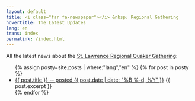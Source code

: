 ```yaml
---
layout: default
title: <i class="far fa-newspaper"></i> &nbsp; Regional Gathering
hovertitle: The Latest Updates
lang: en
trans: index
permalink: /index.html
---
```

All the latest news about the [St. Lawrence Regional Quaker Gathering](/rg.html):

<ul>
{% assign posty=site.posts | where:"lang","en" %}
  {% for post in posty %}
    <li>
      <a href="{{ post.url }}">{{ post.title }} -- posted {{ post.date | date: "%B %-d, %Y" }}</a>
      {{ post.excerpt }}
    </li>
  {% endfor %}
</ul>
